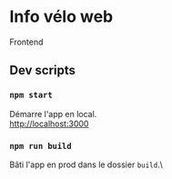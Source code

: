 # Info vélo web

Frontend

## Dev scripts

### `npm start`

Démarre l'app en local.\
[http://localhost:3000](http://localhost:3000)

### `npm run build`

Bâti l'app en prod dans le dossier `build`.\
